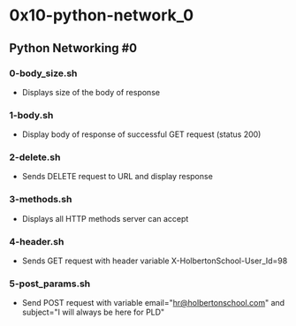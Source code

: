 # 0x10-python-network_0

## Python Networking #0
### 0-body_size.sh
* Displays size of the body of response

### 1-body.sh
* Display body of response of successful GET request (status 200)

### 2-delete.sh
* Sends DELETE request to URL and display response

### 3-methods.sh
* Displays all HTTP methods server can accept

### 4-header.sh
* Sends GET request with header variable X-HolbertonSchool-User_Id=98

### 5-post_params.sh
* Send POST request with variable email="hr@holbertonschool.com" and subject="I will always be here for PLD"

